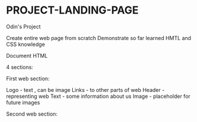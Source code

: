 # PROJECT-LANDING-PAGE
Odin's Project 

Create entire web page from scratch 
Demonstrate so far learned HMTL and CSS knowledge

Document HTML

4 sections: 

First web section: 

Logo - text , can be image
Links - to other parts of web
Header - representing web 
Text - some information about us
Image - placeholder for future images

Second web section: